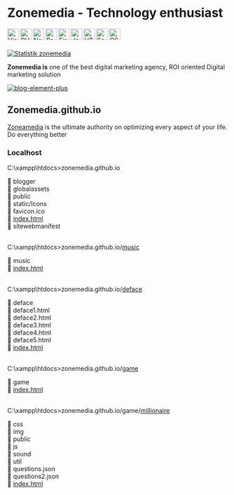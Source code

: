 # Zonemedia - Technology enthusiast
<img align="left" alt="Visual Studio Code" width="26px" src="https://cdn.iconscout.com/icon/free/png-256/visual-studio-code-3251603-2724650.png"/>
<img align="left" alt="PHP" width="26px" src="https://cdn.iconscout.com/icon/free/png-256/php-99-1175127.png"/>
<img align="left" alt="Node.js" width="26px" src="https://cdn.iconscout.com/icon/free/png-256/node-dot-js-3628953-3030178.png" />
<img align="left" alt="React" width="26px" src="https://cdn.iconscout.com/icon/free/png-256/react-3-1175109.png" />
<img align="left" alt="Firebase" width="26px" src="https://cdn.iconscout.com/icon/free/png-256/firebase-1-282796.png" />
<img align="left" alt="JavaScript" width="26px" src="https://cdn.iconscout.com/icon/free/png-256/javascript-2752148-2284965.png" />
<img align="left" alt="HTML5" width="26px" src="https://cdn.iconscout.com/icon/free/png-256/html5-40-1175193.png" />
<img align="left" alt="Sass" width="26px" src="https://cdn.iconscout.com/icon/free/png-256/sass-226054.png" />
<img align="left" alt="CSS3" width="26px" src="https://cdn.iconscout.com/icon/free/png-256/css3-11-1175239.png" />

<br/>
<br/>

[![Statistik zonemedia](https://github-readme-stats.vercel.app/api?username=zonemedia&theme=github_dark&hide=contribs,commits&show_icons=true&custom_title=Statistik%20zonemedia)](https://github.com/zonemedia)
<p><b>Zonemedia is</b> one of the best digital marketing agency, ROI oriented Digital marketing solution</p>
<a href="https://zoneamedia.blogspot.com"><img src="https://camo.githubusercontent.com/90808661433696bc57dce8d4ad732307b5cec6270e6b846f114dcd7ee7f9458a/68747470733a2f2f636f646573616e64626f782e696f2f7374617469632f696d672f706c61792d636f646573616e64626f782e737667" alt="blog-element-plus" data-canonical-src="https://codesandbox.io/static/img/play-codesandbox.svg" style="max-width: 100%;"></a>
<h2>Zonemedia.github.io</h2>
<p><a href="https://zoneamedia.blogspot.com">Zoneamedia</a> is the ultimate authority on optimizing every aspect of your life. Do everything better</p>
<h3>Localhost</h3>
<p>C:\xampp\htdocs>zonemedia.github.io</p>
📁 blogger
<br />
📁 globalassets
<br />
📁 public
<br />
📁 static/Icons
<br />
📄 favicon.ico
<br />
📄 <a href="https://zonemedia.github.io">index.html</a>
<br />
📄 sitewebmanifest
<br />
<br />
<p>C:\xampp\htdocs>zonemedia.github.io/<a href="https://zonemedia.github.io/music">music</a></p>
📁 music
<br />
📄 <a href="https://github.com/zonemedia/zonemedia.github.io/tree/master/music">index.html</a>
<br />
<br />
<p>C:\xampp\htdocs>zonemedia.github.io/<a href="https://zonemedia.github.io/deface">deface</a></p>
📁 deface
<br />
📄 deface1.html
<br />
📄 deface2.html
<br />
📄 deface3.html
<br />
📄 deface4.html
<br />
📄 deface5.html
<br />
📄 <a href="https://github.com/zonemedia/zonemedia.github.io/tree/master/deface">index.html</a>
<br />
<br />
<p>C:\xampp\htdocs>zonemedia.github.io/<a href="https://zonemedia.github.io/game">game</a></p>
📁 game
<br />
📄 <a href="https://github.com/zonemedia/zonemedia.github.io/tree/master/game">index.html</a>
<br />
<br />
<p>C:\xampp\htdocs>zonemedia.github.io/game/<a href="https://zonemedia.github.io/game/millionaire/">millionaire</a></p>
📁 css
<br />
📁 img
<br />
📁 public
<br />
📁 js
<br />
📁 sound
<br />
📁 util
<br />
📄 questions.json
<br />
📄 questions2.json
<br />
📄 <a href="https://github.com/zonemedia/zonemedia.github.io/tree/master/game/millionaire">index.html</a>
